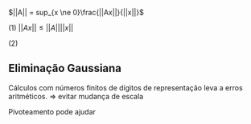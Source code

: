 

$||A|| = sup_{x \ne 0}\frac{||Ax||}{||x||}$

(1) $||Ax|| \le ||A||||x||$

(2)  


## Eliminação Gaussiana

Cálculos com números finitos de dígitos de representação leva a erros aritméticos.
=> evitar mudança de escala

Pivoteamento pode ajudar


<!--stackedit_data:
eyJoaXN0b3J5IjpbOTYxNTU4Mzc2LDE0MjkwODYyOTUsMTQ3ND
M5Mjc2N119
-->